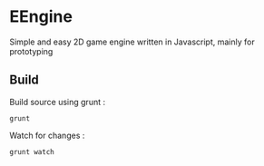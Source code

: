 # EEngine
Simple and easy 2D game engine written in Javascript, mainly for prototyping

Build
-------------

Build source using grunt :
```
grunt
```

Watch for changes :
```
grunt watch
```
